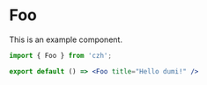 # Foo

This is an example component.

```jsx
import { Foo } from 'czh';

export default () => <Foo title="Hello dumi!" />
```
